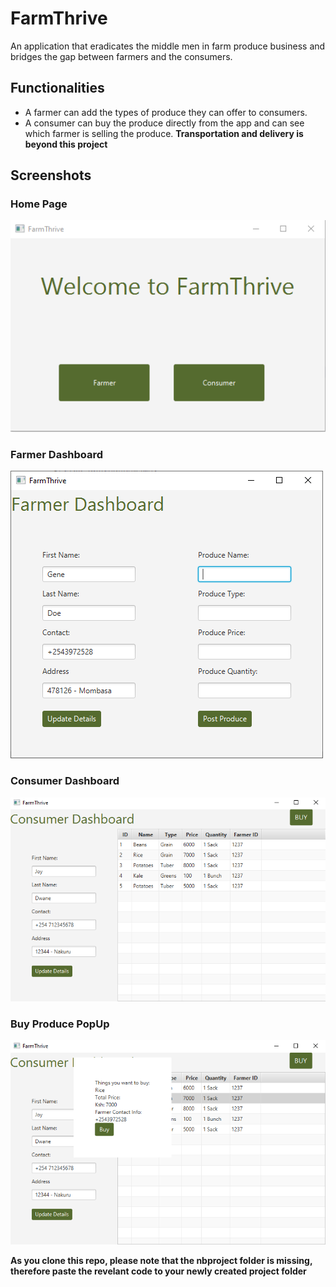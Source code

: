 # FarmThrive
An application that eradicates the middle men in farm produce business and bridges the gap between farmers and the consumers.

## Functionalities
+ A farmer can add the types of produce they can offer to consumers.
+ A consumer can buy the produce directly from the app and can see which farmer is selling the produce.
**Transportation and delivery is beyond this project**

## Screenshots

### Home Page
![Image of FarmThrive Home Page](https://github.com/MaryannGitonga/FarmThrive/blob/master/HomePage.PNG)

### Farmer Dashboard
![Image of Farmer Dashboard](https://github.com/MaryannGitonga/FarmThrive/blob/master/FarmerDashboard.PNG)

### Consumer Dashboard
![Image of Consumer Dashboard](https://github.com/MaryannGitonga/FarmThrive/blob/master/ConsumerDashboard.PNG)

### Buy Produce PopUp
![Image of Buy Popup](https://github.com/MaryannGitonga/FarmThrive/blob/master/BuyPopup.PNG)

**As you clone this repo, please note that the nbproject folder is missing, therefore paste the revelant code to your newly created project folder**
